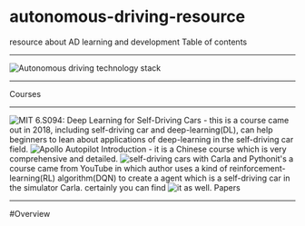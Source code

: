 # autonomous-driving-resource
resource about AD learning and development
Table of contents
_______
![Autonomous driving technology stack](https://naotu.baidu.com/file/73dc7a98ec0186eb6466af602bc02cce?token=10c131d90ea5e013)
_____
Courses
_____
![MIT 6.S094: Deep Learning for Self-Driving Cars](https://selfdrivingcars.mit.edu/) - this is a course came out in 2018, including self-driving car and deep-learning(DL), can help beginners to lean about applications of deep-learning in the self-driving car field.
![Apollo Autopilot Introduction](http://bit.baidu.com/product?sort=%5Bobject%20Object%5D) - it is a Chinese course which is very comprehensive and detailed.
![self-driving cars with Carla and Python](https://www.youtube.com/watch?v=J1F32aVSYaU&list=PLQVvvaa0QuDeI12McNQdnTlWz9XlCa0uo)it's a course came from YouTube in which author uses a kind of reinforcement-learning(RL) algorithm(DQN) to create a agent which is a self-driving car in the simulator Carla. certainly you can find ![it](https://www.bilibili.com/video/BV1v7411o7wr) as well.
Papers
_____
#Overview
